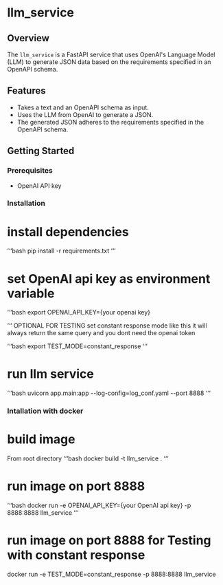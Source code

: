 # llm_service

## Overview
The `llm_service` is a FastAPI service that uses OpenAI's Language Model (LLM) to generate JSON data based on the requirements specified in an OpenAPI schema.

## Features
- Takes a text and an OpenAPI schema as input.
- Uses the LLM from OpenAI to generate a JSON.
- The generated JSON adheres to the requirements specified in the OpenAPI schema.

## Getting Started

### Prerequisites
- OpenAI API key

### Installation
# install dependencies
‘‘‘bash
pip install -r requirements.txt
‘‘‘
# set OpenAI api key as environment variable
‘‘‘bash
export OPENAI_API_KEY={your openai key}

‘‘‘
OPTIONAL FOR TESTING set constant response mode like this it will always return the same query and you dont need the openai token

‘‘‘bash
export TEST_MODE=constant_response
‘‘‘
# run llm service
‘‘‘bash
uvicorn app.main:app --log-config=log_conf.yaml --port 8888
‘‘‘



### Intallation with docker
# build image
From root directory
‘‘‘bash
docker build -t llm_service .
‘‘‘

# run image on port 8888
‘‘‘bash
docker run -e OPENAI_API_KEY={your OpenAI api key} -p 8888:8888 llm_service
‘‘‘

# run image on port 8888 for Testing with constant response
docker run -e TEST_MODE=constant_response -p 8888:8888 llm_service
